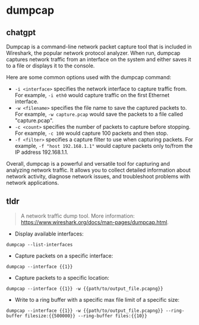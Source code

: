 # dumpcap 
## chatgpt 
Dumpcap is a command-line network packet capture tool that is included in Wireshark, the popular network protocol analyzer. When run, dumpcap captures network traffic from an interface on the system and either saves it to a file or displays it to the console.

Here are some common options used with the dumpcap command:

- `-i <interface>` specifies the network interface to capture traffic from. For example, `-i eth0` would capture traffic on the first Ethernet interface.
- `-w <filename>` specifies the file name to save the captured packets to. For example, `-w capture.pcap` would save the packets to a file called "capture.pcap".
- `-c <count>` specifies the number of packets to capture before stopping. For example, `-c 100` would capture 100 packets and then stop.
- `-f <filter>` specifies a capture filter to use when capturing packets. For example, `-f "host 192.168.1.1"` would capture packets only to/from the IP address 192.168.1.1.

Overall, dumpcap is a powerful and versatile tool for capturing and analyzing network traffic. It allows you to collect detailed information about network activity, diagnose network issues, and troubleshoot problems with network applications. 

## tldr 
 
> A network traffic dump tool.
> More information: <https://www.wireshark.org/docs/man-pages/dumpcap.html>.

- Display available interfaces:

`dumpcap --list-interfaces`

- Capture packets on a specific interface:

`dumpcap --interface {{1}}`

- Capture packets to a specific location:

`dumpcap --interface {{1}} -w {{path/to/output_file.pcapng}}`

- Write to a ring buffer with a specific max file limit of a specific size:

`dumpcap --interface {{1}} -w {{path/to/output_file.pcapng}} --ring-buffer filesize:{{500000}} --ring-buffer files:{{10}}`
